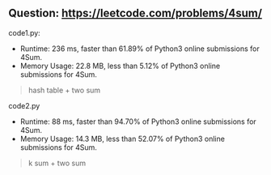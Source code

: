 ## Question: https://leetcode.com/problems/4sum/

code1.py:
* Runtime: 236 ms, faster than 61.89% of Python3 online submissions for 4Sum.
* Memory Usage: 22.8 MB, less than 5.12% of Python3 online submissions for 4Sum.
> hash table + two sum

code2.py
* Runtime: 88 ms, faster than 94.70% of Python3 online submissions for 4Sum.
* Memory Usage: 14.3 MB, less than 52.07% of Python3 online submissions for 4Sum.
> k sum + two sum
